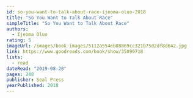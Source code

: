 ```yaml
---
id: so-you-want-to-talk-about-race-ijeoma-oluo-2018
title: "So You Want to Talk About Race"
simpleTitle: "So You Want to Talk About Race"
authors:
  - Ijeoma Oluo
rating: 5
imageUrl: /images/book-images/5112a554eb08869cc321b75d2df8d642.jpg
link: https://www.goodreads.com/book/show/35099718
lists:
  - read
dateRead: "2019-08-20"
pages: 248
publisher: Seal Press
yearPublished: 2018
---
```


